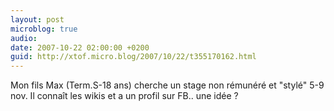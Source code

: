 ```yaml
---
layout: post
microblog: true
audio: 
date: 2007-10-22 02:00:00 +0200
guid: http://xtof.micro.blog/2007/10/22/t355170162.html
---
```

Mon fils Max (Term.S-18 ans) cherche un stage non rémunéré et "stylé" 5-9 nov. Il connaît les wikis et a un profil sur FB.. une idée ?
